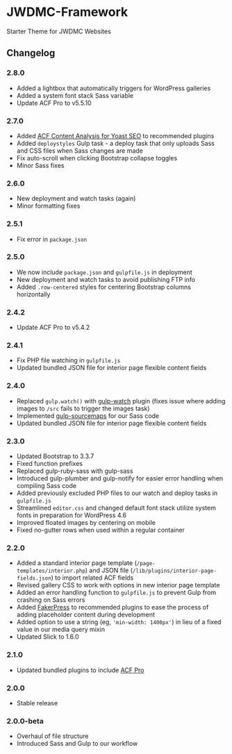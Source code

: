 # JWDMC-Framework

Starter Theme for JWDMC Websites


## Changelog
### 2.8.0
- Added a lightbox that automatically triggers for WordPress galleries
- Added a system font stack Sass variable
- Update ACF Pro to v5.5.10

### 2.7.0
- Added [ACF Content Analysis for Yoast SEO](https://wordpress.org/plugins/acf-content-analysis-for-yoast-seo/) to recommended plugins
- Added `deploystyles` Gulp task - a deploy task that only uploads Sass and CSS files when Sass changes are made
- Fix auto-scroll when clicking Bootstrap collapse toggles
- Minor Sass fixes

### 2.6.0
- New deployment and watch tasks (again)
- Minor formatting fixes

### 2.5.1
- Fix error in `package.json`

### 2.5.0
- We now include `package.json` and `gulpfile.js` in deployment
- New deployment and watch tasks to avoid publishing FTP info
- Added `.row-centered` styles for centering Bootstrap columns horizontally

### 2.4.2
- Update ACF Pro to v5.4.2

### 2.4.1
- Fix PHP file watching in `gulpfile.js`
- Updated bundled JSON file for interior page flexible content fields

### 2.4.0
- Replaced `gulp.watch()` with [gulp-watch](https://www.npmjs.com/package/gulp-watch) plugin (fixes issue where adding images to `/src` fails to trigger the images task)
- Implemented [gulp-sourcemaps](https://www.npmjs.com/package/gulp-sourcemaps) for our Sass code
- Updated bundled JSON file for interior page flexible content fields

### 2.3.0
- Updated Bootstrap to 3.3.7
- Fixed function prefixes
- Replaced gulp-ruby-sass with gulp-sass
- Introduced gulp-plumber and gulp-notify for easier error handling when compiling Sass code
- Added previously excluded PHP files to our watch and deploy tasks in `gulpfile.js`
- Streamlined `editor.css` and changed default font stack utilize system fonts in preparation for WordPress 4.6
- Improved floated images by centering on mobile
- Fixed no-gutter rows when used within a regular container

### 2.2.0
- Added a standard interior page template (`/page-templates/interior.php`) and JSON file (`/lib/plugins/interior-page-fields.json`) to import related ACF fields
- Revised gallery CSS to work with options in new interior page template
- Added an error handling function to `gulpfile.js` to prevent Gulp from crashing on Sass errors
- Added [FakerPress](https://wordpress.org/plugins/fakerpress/) to recommended plugins to ease the process of adding placeholder content during development
- Added option to use a string (eg, `'min-width: 1400px'`) in lieu of a fixed value in our media query mixin
- Updated Slick to 1.6.0

### 2.1.0
- Updated bundled plugins to include [ACF Pro](https://www.advancedcustomfields.com/pro/)

### 2.0.0
- Stable release

### 2.0.0-beta
- Overhaul of file structure
- Introduced Sass and Gulp to our workflow
